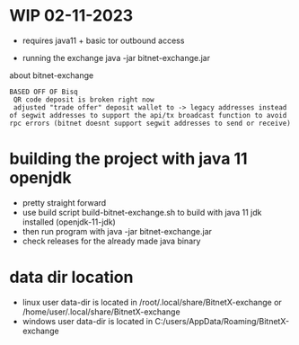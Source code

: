 # WIP 02-11-2023
 * requires java11 + basic tor outbound access

* running the exchange
java -jar bitnet-exchange.jar


about bitnet-exchange 
```
BASED OFF OF Bisq 
 QR code deposit is broken right now
 adjusted "trade offer" deposit wallet to -> legacy addresses instead of segwit addresses to support the api/tx broadcast function to avoid rpc errors (bitnet doesnt support segwit addresses to send or receive)
```

# building the project with java 11 openjdk
* pretty straight forward
* use build script build-bitnet-exchange.sh to build with java 11 jdk installed (openjdk-11-jdk)
* then run program with java -jar bitnet-exchange.jar
* check releases for the already made java binary

# data dir location
* linux user data-dir is located in /root/.local/share/BitnetX-exchange or /home/user/.local/share/BitnetX-exchange
* windows user data-dir is located in C:/users/AppData/Roaming/BitnetX-exchange
